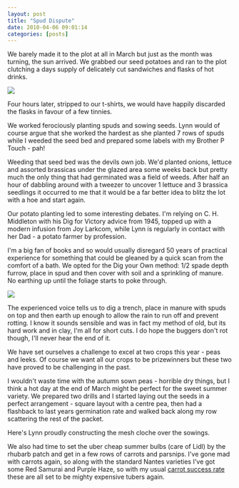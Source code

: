 ```yaml
---
layout: post
title: "Spud Dispute"
date: 2010-04-06 09:01:14
categories: [posts]
---
```


We barely made it to the plot at all in March but just as the month was turning, the sun arrived. We grabbed our seed potatoes and ran to the plot clutching a days supply of delicately cut sandwiches and flasks of hot drinks.

[![](http://whatapalaver.co.uk/wp-content/uploads/2010/04/IMG_0612-225x300.jpg)](http://whatapalaver.co.uk/wp-content/uploads/2010/04/IMG_0612.jpg)

Four hours later, stripped to our t-shirts, we would have happily discarded the flasks in favour of a few tinnies.

We worked ferociously planting spuds and sowing seeds. Lynn would of course argue that she worked the hardest as she planted 7 rows of spuds while I weeded the seed bed and prepared some labels with my Brother P Touch - pah!

Weeding that seed bed was the devils own job. We'd planted onions, lettuce and assorted brassicas under the glazed area some weeks back but pretty much the only thing that had germinated was a field of weeds. After half an hour of dabbling around with a tweezer to uncover 1 lettuce and 3 brassica seedlings it occurred to me that it would be a far better idea to blitz the lot with a hoe and start again.

Our potato planting led to some interesting debates. I'm relying on C. H. Middleton with his Dig for Victory advice from 1945, topped up with a modern infusion from Joy Larkcom, while Lynn is regularly in contact with her Dad - a potato farmer by profession.

I'm a big fan of books and so would usually disregard 50 years of practical experience for something that could be gleaned by a quick scan from the comfort of a bath. We opted for the Dig your Own method: 1/2 spade depth furrow, place in spud and then cover with soil and a sprinkling of manure. No earthing up until the foliage starts to poke through.

[![](http://whatapalaver.co.uk/wp-content/uploads/2010/04/IMG_0613-225x300.jpg)](http://whatapalaver.co.uk/wp-content/uploads/2010/04/IMG_0613.jpg)

The experienced voice tells us to dig a trench, place in manure with spuds on top and then earth up enough to allow the rain to run off and prevent rotting. I know it sounds sensible and was in fact my method of old, but its hard work and in clay, I'm all for short cuts. I do hope the buggers don't rot though, I'll never hear the end of it.

We have set ourselves a challenge to excel at two crops this year - peas and leeks. Of course we want all our crops to be prizewinners but these two have proved to be challenging in the past.

I wouldn't waste time with the autumn sown peas - horrible dry things, but I think a hot day at the end of March might be perfect for the sweet summer variety. We prepared two drills and I started laying out the seeds in a perfect arrangement - square layout with a centre pea, then had a flashback to last years germination rate and walked back along my row scattering the rest of the packet.

Here's Lynn proudly constructing the mesh cloche over the sowings.

We also had time to set the uber cheap summer bulbs (care of Lidl) by the rhubarb patch and get in a few rows of carrots and parsnips. I've gone mad with carrots again, so along with the standard Nantes varieties I've got some Red Samurai and Purple Haze, so with my usual [carrot success rate](http://www.earthwoman.co.uk/2008/06/02/don%e2%80%99t-panic-carrot-returns/) these are all set to be mighty expensive tubers again.
